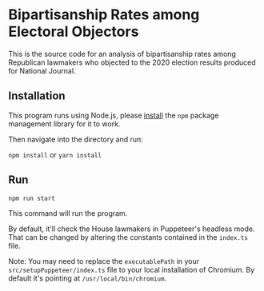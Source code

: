 # Bipartisanship Rates among Electoral Objectors

This is the source code for an analysis of bipartisanship rates among Republican lawmakers who objected to the 2020 election results produced for National Journal.

## Installation

This program runs using Node.js, please [install](https://docs.npmjs.com/downloading-and-installing-node-js-and-npm) the `npm` package management library for it to work. 

Then navigate into the directory and run:

`npm install` or `yarn install`

## Run

`npm run start` 

This command will run the program.

By default, it'll check the House lawmakers in Puppeteer's headless mode. That can be changed by altering the constants contained in the `index.ts` file.

Note: You may need to replace the `executablePath` in your `src/setupPuppeteer/index.ts` file to your local installation of Chromium. By default it's pointing at `/usr/local/bin/chromium`.
